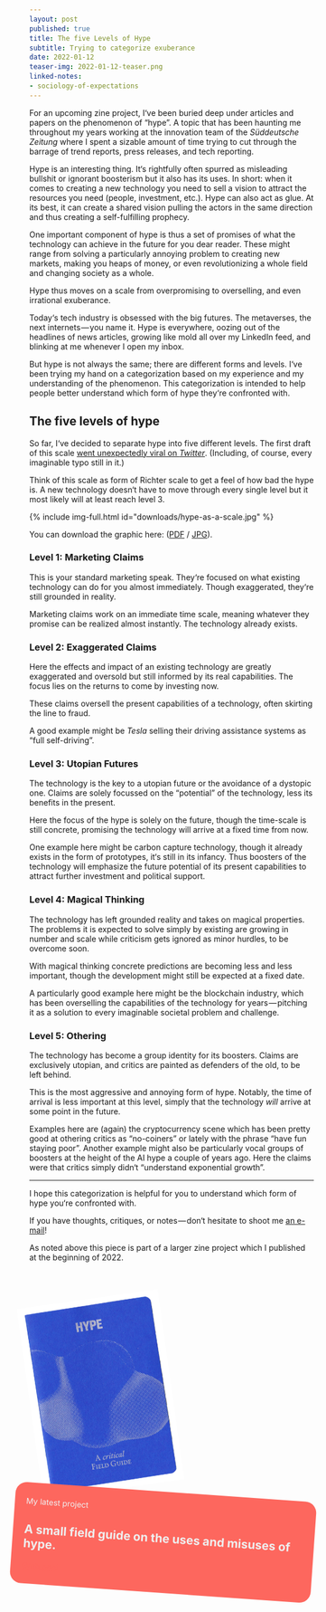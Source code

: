 ```yaml
---
layout: post
published: true
title: The five Levels of Hype
subtitle: Trying to categorize exuberance
date: 2022-01-12
teaser-img: 2022-01-12-teaser.png
linked-notes:
- sociology-of-expectations
---
```


For an upcoming zine project, I‘ve been buried deep under articles and papers on the phenomenon of “hype”. A topic that has been haunting me throughout my years working at the innovation team of the *Süddeutsche Zeitung* where I spent a sizable amount of time trying to cut through the barrage of trend reports, press releases, and tech reporting.

Hype is an interesting thing. It‘s rightfully often spurred as misleading bullshit or ignorant boosterism but it also has its uses. In short: when it comes to creating a new technology you need to sell a vision to attract the resources you need (people, investment, etc.). Hype can also act as glue. At its best, it can create a shared vision pulling the actors in the same direction and thus creating a self-fulfilling prophecy.

One important component of hype is thus a set of promises of what the technology can achieve in the future for you dear reader. These might range from solving a particularly annoying problem to creating new markets, making you heaps of money, or even revolutionizing a whole field and changing society as a whole.

Hype thus moves on a scale from overpromising to overselling, and even irrational exuberance.

Today‘s tech industry is obsessed with the big futures. The metaverses, the next internets — you name it. Hype is everywhere, oozing out of the headlines of news articles, growing like mold all over my LinkedIn feed, and blinking at me whenever I open my inbox.

But hype is not always the same; there are different forms and levels. I‘ve been trying my hand on a categorization based on my experience and my understanding of the phenomenon. This categorization is intended to help people better understand which form of hype they‘re confronted with.

## The five levels of hype

So far, I‘ve decided to separate hype into five different levels. The first draft of this scale [went unexpectedly viral on *Twitter*](https://twitter.com/Klingebeil/status/1481183190584807424). (Including, of course, every imaginable typo still in it.)

Think of this scale as form of Richter scale to get a feel of how bad the hype is. A new technology doesn‘t have to move through every single level but it most likely will at least reach level 3.

{% include img-full.html id="downloads/hype-as-a-scale.jpg" %}

You can download the graphic here: ([PDF](https://johannesklingebiel.de/img/downloads/hype-as-a-scale.pdf) / [JPG](https://johannesklingebiel.de/img/downloads/hype-as-a-scale.jpg)).

### Level 1: Marketing Claims

This is your standard marketing speak. They‘re focused on what existing technology can do for you almost immediately. Though exaggerated, they‘re still grounded in reality.

Marketing claims work on an immediate time scale, meaning whatever they promise can be realized almost instantly. The technology already exists.

### Level 2: Exaggerated Claims

Here the effects and impact of an existing technology are greatly exaggerated and oversold but still informed by its real capabilities. The focus lies on the returns to come by investing now.

These claims oversell the present capabilities of a technology, often skirting the line to fraud. 

A good example might be *Tesla* selling their driving assistance systems as “full self-driving”.


### Level 3: Utopian Futures

The technology is the key to a utopian future or the avoidance of a dystopic one. Claims are solely focussed on the “potential” of the technology, less its benefits in the present.

Here the focus of the hype is solely on the future, though the time-scale is still concrete, promising the technology will arrive at a fixed time from now.

One example here might be carbon capture technology, though it already exists in the form of prototypes, it‘s still in its infancy. Thus boosters of the technology will emphasize the future potential of its present capabilities to attract further investment and political support.

### Level 4: Magical Thinking

The technology has left grounded reality and takes on magical properties. The problems it is expected to solve simply by existing are growing in number and scale while criticism gets ignored as minor hurdles, to be overcome soon.

With magical thinking concrete predictions are becoming less and less important, though the development might still be expected at a fixed date.

A particularly good example here might be the blockchain industry, which has been overselling the capabilities of the technology for years — pitching it as a solution to every imaginable societal problem and challenge.

### Level 5: Othering

The technology has become a group identity for its boosters. Claims are exclusively utopian, and critics are painted as defenders of the old, to be left behind.

This is the most aggressive and annoying form of hype. Notably, the time of arrival is less important at this level, simply that the technology *will* arrive at some point in the future.

Examples here are (again) the cryptocurrency scene which has been pretty good at othering critics as “no-coiners” or lately with the phrase “have fun staying poor”. Another example might also be particularly vocal groups of boosters at the height of the AI hype a couple of years ago. Here the claims were that critics simply didn‘t “understand exponential growth”.

---

I hope this categorization is helpful for you to understand which form of hype you‘re confronted with.

If you have thoughts, critiques, or notes — don‘t hesitate to shoot me [an e-mail](mailto:johannes.klingebiel@gmail.com)!

As noted above this piece is part of a larger zine project which I published at the beginning of 2022.

<div class="centered flex items-center" style="padding-top: 50px;">
      <img style="width: 50%; z-index: 100; transform: rotate(-8deg);" src="/img/portfolio/hype-field-guide/cfgh-00cover.png">
      <div style="color: #EFEFEF; background-color: #fd675e; padding: 10px 20px; border-radius: 20px; transform: rotate(4deg); margin-left: -30px;">
        <p class="mono-space small centered uppercase">My latest project</p>
        <h2>A small field guide on the uses and misuses of hype.</h2> 
        <p class="centered"><a style="color: #fd675e" class="button uppercase small" href="{{site.baseurl}}/portfolio/a-field-guide-to-hype.html">Grab one!</a></p>
    </div>
</div>